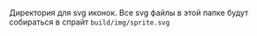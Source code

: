Директория для svg иконок.
Все svg файлы в этой папке будут собираться в спрайт `build/img/sprite.svg`
